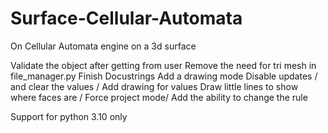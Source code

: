# Surface-Cellular-Automata
On Cellular Automata engine on a 3d surface

Validate the object after getting from user
Remove the need for tri mesh in file_manager.py
Finish Docustrings
Add a drawing mode
    Disable updates / and clear the values /
    Add drawing for values
    Draw little lines to show where faces are /
    Force project mode/
Add the ability to change the rule

Support for python 3.10 only